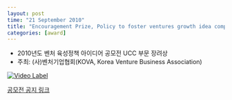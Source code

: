 ```yaml
---
layout: post
time: "21 September 2010"
title: "Encouragement Prize, Policy to foster ventures growth idea competition"
categories: [award]
---
```


- 2010년도 벤처 육성정책 아이디어 공모전 UCC 부문 장려상
- 주최: (사)벤처기업협회(KOVA, Korea Venture Business Association)

[![Video Label](http://img.youtube.com/vi/mfwI5hZyUA4/0.jpg)](https://youtu.be/mfwI5hZyUA4) 

[공모전 공지 링크](http://ventureidea.tistory.com/)